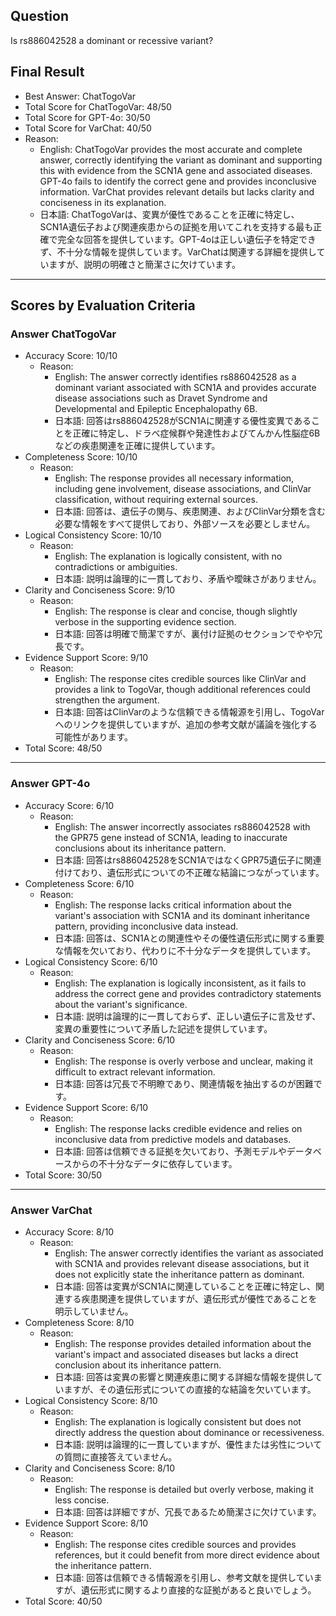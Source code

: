 ## Question

Is rs886042528 a dominant or recessive variant?

## Final Result

- Best Answer: ChatTogoVar
- Total Score for ChatTogoVar: 48/50
- Total Score for GPT-4o: 30/50
- Total Score for VarChat: 40/50
- Reason:
  - English: ChatTogoVar provides the most accurate and complete answer, correctly identifying the variant as dominant and supporting this with evidence from the SCN1A gene and associated diseases. GPT-4o fails to identify the correct gene and provides inconclusive information. VarChat provides relevant details but lacks clarity and conciseness in its explanation.
  - 日本語: ChatTogoVarは、変異が優性であることを正確に特定し、SCN1A遺伝子および関連疾患からの証拠を用いてこれを支持する最も正確で完全な回答を提供しています。GPT-4oは正しい遺伝子を特定できず、不十分な情報を提供しています。VarChatは関連する詳細を提供していますが、説明の明確さと簡潔さに欠けています。

---

## Scores by Evaluation Criteria

### Answer ChatTogoVar
- Accuracy Score: 10/10
  - Reason: 
    - English: The answer correctly identifies rs886042528 as a dominant variant associated with SCN1A and provides accurate disease associations such as Dravet Syndrome and Developmental and Epileptic Encephalopathy 6B.
    - 日本語: 回答はrs886042528がSCN1Aに関連する優性変異であることを正確に特定し、ドラベ症候群や発達性およびてんかん性脳症6Bなどの疾患関連を正確に提供しています。
- Completeness Score: 10/10
  - Reason: 
    - English: The response provides all necessary information, including gene involvement, disease associations, and ClinVar classification, without requiring external sources.
    - 日本語: 回答は、遺伝子の関与、疾患関連、およびClinVar分類を含む必要な情報をすべて提供しており、外部ソースを必要としません。
- Logical Consistency Score: 10/10
  - Reason: 
    - English: The explanation is logically consistent, with no contradictions or ambiguities.
    - 日本語: 説明は論理的に一貫しており、矛盾や曖昧さがありません。
- Clarity and Conciseness Score: 9/10
  - Reason: 
    - English: The response is clear and concise, though slightly verbose in the supporting evidence section.
    - 日本語: 回答は明確で簡潔ですが、裏付け証拠のセクションでやや冗長です。
- Evidence Support Score: 9/10
  - Reason: 
    - English: The response cites credible sources like ClinVar and provides a link to TogoVar, though additional references could strengthen the argument.
    - 日本語: 回答はClinVarのような信頼できる情報源を引用し、TogoVarへのリンクを提供していますが、追加の参考文献が議論を強化する可能性があります。
- Total Score: 48/50

---

### Answer GPT-4o
- Accuracy Score: 6/10
  - Reason: 
    - English: The answer incorrectly associates rs886042528 with the GPR75 gene instead of SCN1A, leading to inaccurate conclusions about its inheritance pattern.
    - 日本語: 回答はrs886042528をSCN1AではなくGPR75遺伝子に関連付けており、遺伝形式についての不正確な結論につながっています。
- Completeness Score: 6/10
  - Reason: 
    - English: The response lacks critical information about the variant's association with SCN1A and its dominant inheritance pattern, providing inconclusive data instead.
    - 日本語: 回答は、SCN1Aとの関連性やその優性遺伝形式に関する重要な情報を欠いており、代わりに不十分なデータを提供しています。
- Logical Consistency Score: 6/10
  - Reason: 
    - English: The explanation is logically inconsistent, as it fails to address the correct gene and provides contradictory statements about the variant's significance.
    - 日本語: 説明は論理的に一貫しておらず、正しい遺伝子に言及せず、変異の重要性について矛盾した記述を提供しています。
- Clarity and Conciseness Score: 6/10
  - Reason: 
    - English: The response is overly verbose and unclear, making it difficult to extract relevant information.
    - 日本語: 回答は冗長で不明瞭であり、関連情報を抽出するのが困難です。
- Evidence Support Score: 6/10
  - Reason: 
    - English: The response lacks credible evidence and relies on inconclusive data from predictive models and databases.
    - 日本語: 回答は信頼できる証拠を欠いており、予測モデルやデータベースからの不十分なデータに依存しています。
- Total Score: 30/50

---

### Answer VarChat
- Accuracy Score: 8/10
  - Reason: 
    - English: The answer correctly identifies the variant as associated with SCN1A and provides relevant disease associations, but it does not explicitly state the inheritance pattern as dominant.
    - 日本語: 回答は変異がSCN1Aに関連していることを正確に特定し、関連する疾患関連を提供していますが、遺伝形式が優性であることを明示していません。
- Completeness Score: 8/10
  - Reason: 
    - English: The response provides detailed information about the variant's impact and associated diseases but lacks a direct conclusion about its inheritance pattern.
    - 日本語: 回答は変異の影響と関連疾患に関する詳細な情報を提供していますが、その遺伝形式についての直接的な結論を欠いています。
- Logical Consistency Score: 8/10
  - Reason: 
    - English: The explanation is logically consistent but does not directly address the question about dominance or recessiveness.
    - 日本語: 説明は論理的に一貫していますが、優性または劣性についての質問に直接答えていません。
- Clarity and Conciseness Score: 8/10
  - Reason: 
    - English: The response is detailed but overly verbose, making it less concise.
    - 日本語: 回答は詳細ですが、冗長であるため簡潔さに欠けています。
- Evidence Support Score: 8/10
  - Reason: 
    - English: The response cites credible sources and provides references, but it could benefit from more direct evidence about the inheritance pattern.
    - 日本語: 回答は信頼できる情報源を引用し、参考文献を提供していますが、遺伝形式に関するより直接的な証拠があると良いでしょう。
- Total Score: 40/50